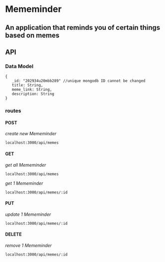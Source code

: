 # Mememinder

## An application that reminds you of certain things based on memes


## API

### Data Model
```
{
   _id: "202934u20mbb289" //unique mongodb ID cannot be changed
   title: String,
   meme_link: String,
   description: String
}
```
### routes


#### POST
*create new Mememinder*

`localhost:3000/api/memes`


#### GET

*get all Mememinder*

`localhost:3000/api/memes`

*get 1 Mememinder*

`localhost:3000/api/memes/:id`


#### PUT

*update 1 Mememinder*

`localhost:3000/api/memes/:id`


#### DELETE

*remove 1 Mememinder*

`localhost:3000/api/memes/:id`

